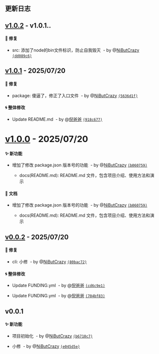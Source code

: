 ## 更新日志





## [v1.0.2](https://github.com/NiButCrazy/create-nbc-app/compare/v1.0.1...v1.0.2) -  v1.0.1..

#### :bug: 修复

- src:  添加了node的bin文件标识，防止自我毁灭 &nbsp;- by @[NiButCrazy](https://github.com/NiButCrazy) [`(dd089c6)`](https://github.com/NiButCrazy/create-nbc-app/commit/dd089c65dd6c361df7d5502b8eff0c6dc706d581)



## [v1.0.1](https://github.com/NiButCrazy/create-nbc-app/compare/v1.0.0...v1.0.1) -  2025/07/20 

#### :bug: 修复

- package:  傻逼了，修正了入口文件 &nbsp;- by @[NiButCrazy](https://github.com/NiButCrazy) [`(5636d1f)`](https://github.com/NiButCrazy/create-nbc-app/commit/5636d1fb8890db24207589703285a051c5b5eb1f)

#### :cyclone: 整体修改

- Update README.md &nbsp;- by @[倪爸爸](https://github.com/倪爸爸) [`(918c677)`](https://github.com/NiButCrazy/create-nbc-app/commit/918c677da451e0df00483f5fa8433a3ed99059d4)



# [v1.0.0](https://github.com/NiButCrazy/create-nbc-app/compare/v0.0.2...v1.0.0) -  2025/07/20 

#### :sparkles: 新功能

-  增加了修改 package.json 版本号的功能 &nbsp;- by @[NiButCrazy](https://github.com/NiButCrazy) [`(b060759)`](https://github.com/NiButCrazy/create-nbc-app/commit/b060759855fc4b97536ba47020422baf486c824e)
	-  docs(README.md): README.md 文件，包含项目介绍、使用方法和演示

#### :book: 文档

-  增加了修改 package.json 版本号的功能 &nbsp;- by @[NiButCrazy](https://github.com/NiButCrazy) [`(b060759)`](https://github.com/NiButCrazy/create-nbc-app/commit/b060759855fc4b97536ba47020422baf486c824e)
	-  docs(README.md): README.md 文件，包含项目介绍、使用方法和演示



## [v0.0.2](https://github.com/NiButCrazy/create-nbc-app/compare/v0.0.1...v0.0.2) -  2025/07/20 

#### :bug: 修复

- cli:  小修 &nbsp;- by @[NiButCrazy](https://github.com/NiButCrazy) [`(80bac72)`](https://github.com/NiButCrazy/create-nbc-app/commit/80bac72f69048f6e7b052a59b2bb0179198bd384)

#### :cyclone: 整体修改

- Update FUNDING.yml &nbsp;- by @[倪爸爸](https://github.com/倪爸爸) [`(cd6c9e1)`](https://github.com/NiButCrazy/create-nbc-app/commit/cd6c9e1977c32fca2f9f3f90b31657518cd8c3f2)

- Update FUNDING.yml &nbsp;- by @[倪爸爸](https://github.com/倪爸爸) [`(704bf83)`](https://github.com/NiButCrazy/create-nbc-app/commit/704bf8302b7af93af806c7fc4cc6cae6562f956d)



## v0.0.1

#### :sparkles: 新功能

-  项目初始化 &nbsp;- by @[NiButCrazy](https://github.com/NiButCrazy) [`(b6710c7)`](https://github.com/NiButCrazy/create-nbc-app/commit/b6710c7cc6384368df710fadf65129550e8db78a)

-  小修 &nbsp;- by @[NiButCrazy](https://github.com/NiButCrazy) [`(e045d5e)`](https://github.com/NiButCrazy/create-nbc-app/commit/e045d5ed8045481afea5c2c7fa3e1fc887296c9c)


